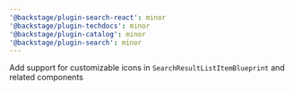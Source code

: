 ```yaml
---
'@backstage/plugin-search-react': minor
'@backstage/plugin-techdocs': minor
'@backstage/plugin-catalog': minor
'@backstage/plugin-search': minor
---
```


Add support for customizable icons in `SearchResultListItemBlueprint` and related components
